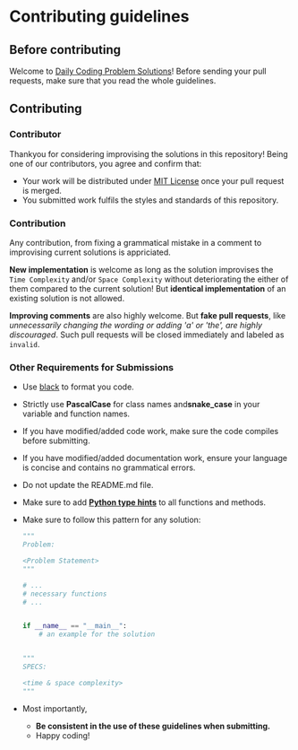 # Contributing guidelines

## Before contributing

Welcome to [Daily Coding Problem Solutions](https://github.com/ruppysuppy/Daily-Coding-Challenge-Solutions)!
Before sending your pull requests, make sure that you read the whole guidelines.

## Contributing

### Contributor

Thankyou for considering improvising the solutions in this repository! Being one of our
contributors, you agree and confirm that:

-   Your work will be distributed under [MIT License](LICENSE.md) once your pull
    request is merged.
-   You submitted work fulfils the styles and standards of this repository.

### Contribution

Any contribution, from fixing a grammatical mistake in a comment to improvising current
solutions is appriciated.

**New implementation** is welcome as long as the solution improvises the
`Time Complexity` and/or `Space Complexity` without deteriorating the either of them
compared to the current solution! But **identical implementation** of an existing
solution is not allowed.

**Improving comments** are also highly welcome. But **fake pull requests**, like
_unnecessarily changing the wording or adding 'a' or 'the', are highly discouraged_.
Such pull requests will be closed immediately and labeled as `invalid`.

### Other Requirements for Submissions

-   Use [black](https://pypi.org/project/black/) to format you code.
-   Strictly use **PascalCase** for class names and**snake_case** in your variable and
    function names.
-   If you have modified/added code work, make sure the code compiles before
    submitting.
-   If you have modified/added documentation work, ensure your language is concise and
    contains no grammatical errors.
-   Do not update the README.md file.
-   Make sure to add
    [**Python type hints**](https://docs.python.org/3/library/typing.html) to all
    functions and methods.
-   Make sure to follow this pattern for any solution:

    ```python
    """
    Problem:

    <Problem Statement>
    """

    # ...
    # necessary functions
    # ...


    if __name__ == "__main__":
        # an example for the solution


    """
    SPECS:

    <time & space complexity>
    """
    ```

-   Most importantly,
    -   **Be consistent in the use of these guidelines when submitting.**
    -   Happy coding!

